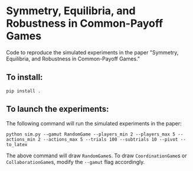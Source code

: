 # Symmetry, Equilibria, and Robustness in Common-Payoff Games

Code to reproduce the simulated experiments in the paper "Symmetry, Equilibria, and Robustness in Common-Payoff Games."

## To install:
`pip install .`

## To launch the experiments:
The following command will run the simulated experiments in the paper:

`python sim.py --gamut RandomGame --players_min 2 --players_max 5 --actions_min 2 --actions_max 5 --trials 100 --subtrials 10 --pivot --to_latex`

The above command will draw `RandomGame`s. To draw `CoordinationGame`s or `CollaborationGame`s, modify the `--gamut` flag accordingly.
